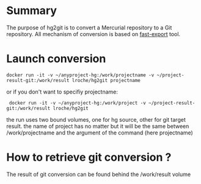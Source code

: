 # Summary
The purpose of hg2git is to convert a Mercurial repository to a Git repository. 
All mechanism of conversion is based on [fast-export](https://github.com/frej/fast-export.git) tool.


# Launch conversion

    docker run -it -v ~/anyproject-hg:/work/projectname -v ~/project-result-git:/work/result lroche/hg2git projectname

or if you don't want to specifiy projectname:

     docker run -it -v ~/anyproject-hg:/work/project -v ~/project-result-git:/work/result lroche/hg2git

    
the run uses two bound volumes, one for hg source, other for git target result.
the name of project has no matter but it will be the same between /work/projectname and the argument of the command (here projectname)

# How to retrieve git conversion ?

The result of git conversion can be found behind the /work/result volume


